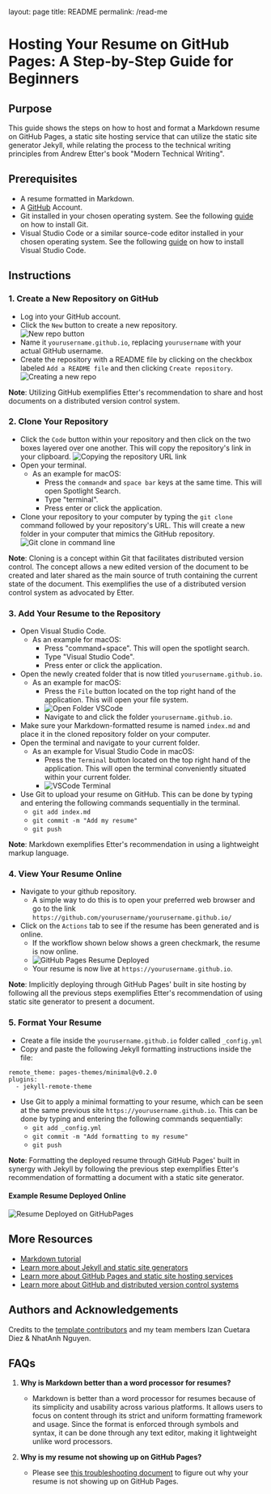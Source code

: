 layout: page
title: README
permalink: /read-me

# Hosting Your Resume on GitHub Pages: A Step-by-Step Guide for Beginners

## Purpose

This guide shows the steps on how to host and format a Markdown resume on GitHub Pages, a static site hosting service that can utilize the static site generator Jekyll, while relating the process to the technical writing principles from Andrew Etter's book "Modern Technical Writing".

## Prerequisites

- A resume formatted in Markdown.
- A [GitHub](https://github.com) Account.
- Git installed in your chosen operating system. See the following [guide](https://git-scm.com/book/en/v2/Getting-Started-Installing-Git) on how to install Git.
- Visual Studio Code or a similar source-code editor installed in your chosen operating system. See the following [guide](https://code.visualstudio.com/docs/setup/setup-overview) on how to install Visual Studio Code.

## Instructions

### 1. Create a New Repository on GitHub

- Log into your GitHub account.
- Click the `New` button to create a new repository.  
  ![New repo button](graphics/newrepo.png)
- Name it `yourusername.github.io`, replacing `yourusername` with your actual GitHub username.
- Create the repository with a README file by clicking on the checkbox labeled `Add a README file` and then clicking `Create repository`.
  ![Creating a new repo](graphics/createnewrepo.png)

**Note**: Utilizing GitHub exemplifies Etter's recommendation to share and host documents on a distributed version control system.

### 2. Clone Your Repository

- Click the `Code` button within your repository and then click on the two boxes layered over one another. This will copy the repository's link in your clipboard.
  ![Copying the repository URL link](graphics/gitclonebutton.png)
- Open your terminal.
  - As an example for macOS:
    - Press the `command⌘` and `space bar` keys at the same time. This will open Spotlight Search.
    - Type "terminal".
    - Press enter or click the application.
- Clone your repository to your computer by typing the `git clone` command followed by your repository's URL. This will create a new folder in your computer that mimics the GitHub repository.
  ![Git clone in command line](graphics/gitclonecmd.png)

**Note**: Cloning is a concept within Git that facilitates distributed version control. The concept allows a new edited version of the document to be created and later shared as the main source of truth containing the current state of the document. This exemplifies the use of a distributed version control system as advocated by Etter.

### 3. Add Your Resume to the Repository

- Open Visual Studio Code.
  - As an example for macOS:
    - Press "command+space". This will open the spotlight search.
    - Type "Visual Studio Code".
    - Press enter or click the application.
- Open the newly created folder that is now titled `yourusername.github.io`.
  - As an example for macOS:
    - Press the `File` button located on the top right hand of the application. This will open your file system.
    - ![Open Folder VSCode](graphics/openfolder.png)
    - Navigate to and click the folder `yourusername.github.io`.
- Make sure your Markdown-formatted resume is named `index.md` and place it in the cloned repository folder on your computer.
- Open the terminal and navigate to your current folder.
  - As an example for Visual Studio Code in macOS:
    - Press the `Terminal` button located on the top right hand of the application. This will open the terminal conveniently situated within your current folder.
    - ![VSCode Terminal](graphics/terminal.png)
- Use Git to upload your resume on GitHub. This can be done by typing and entering the following commands sequentially in the terminal.
  - `git add index.md`
  - `git commit -m "Add my resume"`
  - `git push`

**Note**: Markdown exemplifies Etter's recommendation in using a lightweight markup language.

### 4. View Your Resume Online

- Navigate to your github repository.
  - A simple way to do this is to open your preferred web browser and go to the link `https://github.com/yourusername/yourusername.github.io/`
- Click on the `Actions` tab to see if the resume has been generated and is online.
  - If the workflow shown below shows a green checkmark, the resume is now online.
  - ![GitHub Pages Resume Deployed](graphics/deployed.png)
  - Your resume is now live at `https://yourusername.github.io`.

**Note**: Implicitly deploying through GitHub Pages' built in site hosting by following all the previous steps exemplifies Etter's recommendation of using static site generator to present a document.

### 5. Format Your Resume

- Create a file inside the `yourusername.github.io` folder called `_config.yml`
- Copy and paste the following Jekyll formatting instructions inside the file:

```
remote_theme: pages-themes/minimal@v0.2.0
plugins:
  - jekyll-remote-theme
```

- Use Git to apply a minimal formatting to your resume, which can be seen at the same previous site `https://yourusername.github.io`. This can be done by typing and entering the following commands sequentially:
  - `git add _config.yml`
  - `git commit -m "Add formatting to my resume"`
  - `git push`

**Note**: Formatting the deployed resume through GitHub Pages' built in synergy with Jekyll by following the previous step exemplifies Etter's recommendation of formatting a document with a static site generator.

#### Example Resume Deployed Online

![Resume Deployed on GitHubPages](graphics/BriczCruzMarkdownResume.gif)

## More Resources

- [Markdown tutorial](https://www.markdowntutorial.com/)
- [Learn more about Jekyll and static site generators](https://jekyllrb.com/docs/)
- [Learn more about GitHub Pages and static site hosting services](https://docs.github.com/en/pages/getting-started-with-github-pages/about-github-pages)
- [Learn more about GitHub and distributed version control systems](https://docs.github.com/en/get-started/using-git/about-git)

## Authors and Acknowledgements

Credits to the [template contributors](https://github.com/pages-themes/minimal/graphs/contributors) and my team members Izan Cuetara Diez & NhatAnh Nguyen.

## FAQs

1. **Why is Markdown better than a word processor for resumes?**

   - Markdown is better than a word processor for resumes because of its simplicity and usability across various platforms. It allows users to focus on content through its strict and uniform formatting framework and usage. Since the format is enforced through symbols and syntax, it can be done through any text editor, making it lightweight unlike word processors.

2. **Why is my resume not showing up on GitHub Pages?**
   - Please see [this troubleshooting document](https://docs.github.com/en/pages/getting-started-with-github-pages/troubleshooting-404-errors-for-github-pages-sites) to figure out why your resume is not showing up on GitHub Pages.
